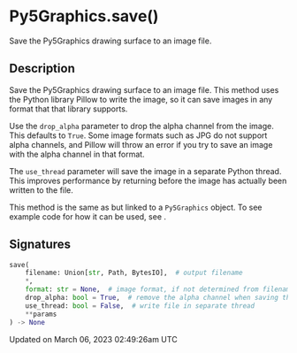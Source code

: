 # Py5Graphics.save()

Save the Py5Graphics drawing surface to an image file.

## Description

Save the Py5Graphics drawing surface to an image file. This method uses the Python library Pillow to write the image, so it can save images in any format that that library supports.

Use the `drop_alpha` parameter to drop the alpha channel from the image. This defaults to `True`. Some image formats such as JPG do not support alpha channels, and Pillow will throw an error if you try to save an image with the alpha channel in that format.

The `use_thread` parameter will save the image in a separate Python thread. This improves performance by returning before the image has actually been written to the file.

This method is the same as [](sketch_save) but linked to a `Py5Graphics` object. To see example code for how it can be used, see [](sketch_save).

## Signatures

```python
save(
    filename: Union[str, Path, BytesIO],  # output filename
    *,
    format: str = None,  # image format, if not determined from filename extension
    drop_alpha: bool = True,  # remove the alpha channel when saving the image
    use_thread: bool = False,  # write file in separate thread
    **params
) -> None
```

Updated on March 06, 2023 02:49:26am UTC

